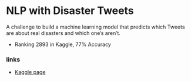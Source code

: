 # NLP with Disaster Tweets
A challenge to build a machine learning model that predicts which Tweets are about real disasters and which one’s aren’t.
- Ranking 2893 in Kaggle, 77% Accuracy

### links
- [Kaggle page](https://www.kaggle.com/c/nlp-getting-started)
